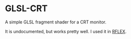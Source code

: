 # GLSL-CRT
A simple GLSL fragment shader for a CRT monitor.

It is undocumented, but works pretty well. I used it in [RFLEX]("http://rflex-game.com/").
